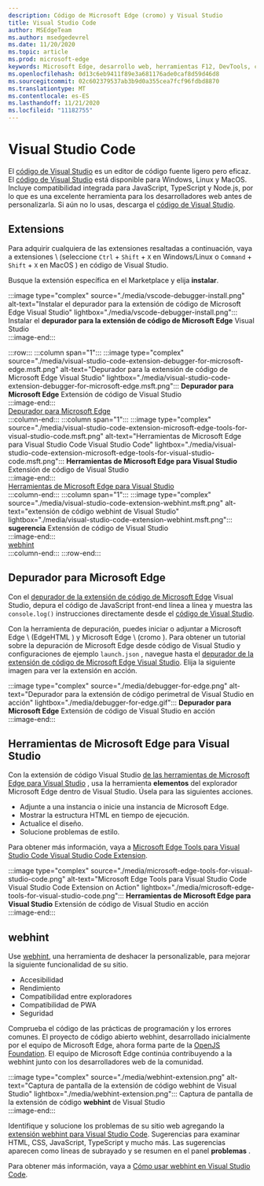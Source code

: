 ```yaml
---
description: Código de Microsoft Edge (cromo) y Visual Studio
title: Visual Studio Code
author: MSEdgeTeam
ms.author: msedgedevrel
ms.date: 11/20/2020
ms.topic: article
ms.prod: microsoft-edge
keywords: Microsoft Edge, desarrollo web, herramientas F12, DevTools, código de vs, código de Visual Studio, depurador, webhint
ms.openlocfilehash: 0d13c6eb9411f89e3a681176ade0caf8d59d46d8
ms.sourcegitcommit: 02c602379537ab3b9d0a355cea7fcf96fdbd8870
ms.translationtype: MT
ms.contentlocale: es-ES
ms.lasthandoff: 11/21/2020
ms.locfileid: "11182755"
---
```

# Visual Studio Code  

El [código de Visual Studio][VisualStudioCodeDocs] es un editor de código fuente ligero pero eficaz.  El [código de Visual Studio][VisualStudioCodeDocs] está disponible para Windows, Linux y MacOS.  Incluye compatibilidad integrada para JavaScript, TypeScript y Node.js, por lo que es una excelente herramienta para los desarrolladores web antes de personalizarla.  Si aún no lo usas, descarga el [código de Visual Studio][VisualstudioCode].  

## Extensions  

<!--todo: We want to put something like the tiles for extensions Visual Studio Code uses on this page https://code.visualstudio.com/Docs#top-extensions but I don't think this is a markdown page.  I think it's a web page.  I couldn't find anything in https://github.com/Microsoft/vscode-docs that looks like this page. In the meantime, here's what I've come up with: -->  

Para adquirir cualquiera de las extensiones resaltadas a continuación, vaya a extensiones \ (seleccione `Ctrl` + `Shift` + `X` en Windows/Linux o `Command` + `Shift` + `X` en MacOS \) en código de Visual Studio.  

Busque la extensión específica en el Marketplace y elija **instalar**.  

:::image type="complex" source="./media/vscode-debugger-install.png" alt-text="Instalar el depurador para la extensión de código de Microsoft Edge Visual Studio" lightbox="./media/vscode-debugger-install.png":::
   Instalar el **depurador para la extensión de código de Microsoft Edge** Visual Studio  
:::image-end:::  

:::row:::
   :::column span="1":::
      :::image type="complex" source="./media/visual-studio-code-extension-debugger-for-microsoft-edge.msft.png" alt-text="Depurador para la extensión de código de Microsoft Edge Visual Studio" lightbox="./media/visual-studio-code-extension-debugger-for-microsoft-edge.msft.png":::
         **Depurador para Microsoft Edge** Extensión de código de Visual Studio  
      :::image-end:::  
      [Depurador para Microsoft Edge](#debugger-for-microsoft-edge)  
   :::column-end:::
   :::column span="1":::
      :::image type="complex" source="./media/visual-studio-code-extension-microsoft-edge-tools-for-visual-studio-code.msft.png" alt-text="Herramientas de Microsoft Edge para Visual Studio Code Visual Studio Code" lightbox="./media/visual-studio-code-extension-microsoft-edge-tools-for-visual-studio-code.msft.png":::
         **Herramientas de Microsoft Edge para Visual Studio** Extensión de código de Visual Studio  
      :::image-end:::  
      [Herramientas de Microsoft Edge para Visual Studio](#microsoft-edge-tools-for-visual-studio-code)  
   :::column-end:::
   :::column span="1":::
      :::image type="complex" source="./media/visual-studio-code-extension-webhint.msft.png" alt-text="extensión de código webhint de Visual Studio" lightbox="./media/visual-studio-code-extension-webhint.msft.png":::
         **sugerencia** Extensión de código de Visual Studio  
      :::image-end:::  
      [webhint](#webhint)  
   :::column-end:::
:::row-end:::  

## Depurador para Microsoft Edge  

Con el [depurador de la extensión de código de Microsoft Edge][VisualstudioMarketplaceDebuggerMicrosoftEdge] Visual Studio, depura el código de JavaScript front-end línea a línea y muestra las `console.log()` instrucciones directamente desde el [código de Visual Studio][VisualstudioCode].  
      
Con la herramienta de depuración, puedes iniciar o adjuntar a Microsoft Edge \ (EdgeHTML \) y Microsoft Edge \ (cromo \).  Para obtener un tutorial sobre la depuración de Microsoft Edge desde código de Visual Studio y configuraciones de ejemplo `launch.json` , navegue hasta el [depurador de la extensión de código de Microsoft Edge Visual Studio][VisualStudioCodeDebuggerEdge].  Elija la siguiente imagen para ver la extensión en acción.  

:::image type="complex" source="./media/debugger-for-edge.png" alt-text="Depurador para la extensión de código perimetral de Visual Studio en acción" lightbox="./media/debugger-for-edge.gif":::
   **Depurador para Microsoft Edge** Extensión de código de Visual Studio en acción  
:::image-end:::  

## Herramientas de Microsoft Edge para Visual Studio

Con la extensión de código Visual Studio [de las herramientas de Microsoft Edge para Visual Studio][VisualstudioMarketplaceMicrosoftEdgeToolsVisualStudioCode] , usa la herramienta **elementos** del explorador Microsoft Edge dentro de Visual Studio.  Úsela para las siguientes acciones.  

*   Adjunte a una instancia o inicie una instancia de Microsoft Edge.  
*   Mostrar la estructura HTML en tiempo de ejecución.  
*   Actualice el diseño.  
*   Solucione problemas de estilo.  
    
Para obtener más información, vaya a [Microsoft Edge Tools para Visual Studio Code Visual Studio Code Extension][VisualStudioCodeMicrosoftEdgeDevtoolsExtension].  <!--  Choose the following image to see the extension in action.  -->  
      
:::image type="complex" source="./media/microsoft-edge-tools-for-visual-studio-code.png" alt-text="Microsoft Edge Tools para Visual Studio Code Visual Studio Code Extension on Action" lightbox="./media/microsoft-edge-tools-for-visual-studio-code.png":::
   **Herramientas de Microsoft Edge para Visual Studio** Extensión de código de Visual Studio en acción  
:::image-end:::  

## webhint  
      
Use [webhint][WebhintMain], una herramienta de deshacer la personalizable, para mejorar la siguiente funcionalidad de su sitio.  

*   Accesibilidad
*   Rendimiento
*   Compatibilidad entre exploradores
*   Compatibilidad de PWA
*   Seguridad

Comprueba el código de las prácticas de programación y los errores comunes. El proyecto de código abierto webhint, desarrollado inicialmente por el equipo de Microsoft Edge, ahora forma parte de la [OpenJS Foundation][OpenjsFoundation].  El equipo de Microsoft Edge continúa contribuyendo a la webhint junto con los desarrolladores web de la comunidad.  <!--  Choose the following image to see the extension in action.  -->  
      
:::image type="complex" source="./media/webhint-extension.png" alt-text="Captura de pantalla de la extensión de código webhint de Visual Studio" lightbox="./media/webhint-extension.png":::
   Captura de pantalla de la extensión de código **webhint** de Visual Studio  
:::image-end:::  
      
Identifique y solucione los problemas de su sitio web agregando la [extensión webhint para Visual Studio Code][VisualstudioMarketplaceWebhint].  Sugerencias para examinar HTML, CSS, JavaScript, TypeScript y mucho más.  Las sugerencias aparecen como líneas de subrayado y se resumen en el panel **problemas** .  
      
Para obtener más información, vaya a [Cómo usar webhint en Visual Studio Code][VisualStudioCodeWebhint].  

<!--links -->  

[VisualStudioCodeDebuggerEdge]: ./debugger-for-edge.md "Depurador para la extensión de código de Microsoft Edge Visual Studio | Microsoft docs"  
[VisualStudioCodeMicrosoftEdgeDevtoolsExtension]: ./microsoft-edge-devtools-extension.md "Microsoft Edge DevTools para la extensión de código de Visual Studio | Microsoft docs"  
[VisualStudioCodeWebhint]: ./webhint.md "Extensión de código webhint de Visual Studio | Microsoft docs"  

[VisualstudioCode]: https://code.visualstudio.com "Código de Visual Studio"  
[VisualStudioCodeDocs]: https://code.visualstudio.com/Docs "Documentación | Código de Visual Studio"   

[VisualstudioMarketplaceDebuggerMicrosoftEdge]: https://marketplace.visualstudio.com/items?itemName=msjsdiag.debugger-for-edge "Depurador para Microsoft Edge | Marketplace de Visual Studio"  
[VisualstudioMarketplaceMicrosoftEdgeToolsVisualStudioCode]: https://marketplace.visualstudio.com/items?itemName=ms-edgedevtools.vscode-edge-devtools "Herramientas de Microsoft Edge para Visual Studio Code | Marketplace de Visual Studio"  

[VisualstudioMarketplaceWebhint]: https://marketplace.visualstudio.com/items?itemName=webhint.vscode-webhint "webhint | Marketplace de Visual Studio"  

[WebhintMain]:  https://webhint.io "sugerencia"  
[OpenjsFoundation]:  https://openjsf.org "OpenJS Foundation"  
